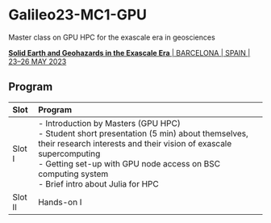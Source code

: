 # Galileo23-MC1-GPU
Master class on GPU HPC for the exascale era in geosciences

[**Solid Earth and Geohazards in the Exascale Era** | BARCELONA | SPAIN | 23–26 MAY 2023](https://egu-galileo.eu/gc11-solidearth/)


## Program
| Slot    | Program |
| :-----  | :----- |
| Slot I  | - Introduction by Masters (GPU HPC)<br>- Student short presentation (5 min) about themselves, their research interests and their vision of exascale supercomputing<br>- Getting set-up with GPU node access on BSC computing system<br>- Brief intro about Julia for HPC |
| Slot II | Hands-on I |
